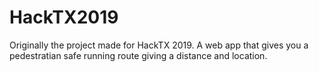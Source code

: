 # HackTX2019
Originally the project made for HackTX 2019. A web app that gives you a pedestratian safe running route giving a distance and location.
